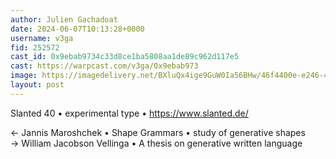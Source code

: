 ```yaml
---
author: Julien Gachadoat
date: 2024-06-07T10:13:28+0000
username: v3ga
fid: 252572
cast_id: 0x9ebab9734c33d8ce1ba5808aa1de89c962d117e5
cast: https://warpcast.com/v3ga/0x9ebab973
image: https://imagedelivery.net/BXluQx4ige9GuW0Ia56BHw/46f4400e-e246-4eaf-1764-059a3c97c500/original
layout: post
---
```

Slanted 40 • experimental type • https://www.slanted.de/  
  
← Jannis Maroshchek • Shape Grammars • study of generative shapes  
→ William Jacobson Vellinga • A thesis on generative written language  

<img src='https://imagedelivery.net/BXluQx4ige9GuW0Ia56BHw/46f4400e-e246-4eaf-1764-059a3c97c500/original' alt='' referrerpolicy='no-referrer'/>
<img src='https://imagedelivery.net/BXluQx4ige9GuW0Ia56BHw/5e0db1e3-bf8a-41ed-5bdc-9b87b635ba00/original' alt='' referrerpolicy='no-referrer'/>